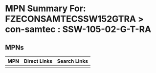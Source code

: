 



# MPN Summary For: FZECONSAMTECSSW152GTRA > con-samtec : SSW-105-02-G-T-RA

## MPNs
  

|MPN|Direct Links|Search Links|
| :--- | :--- | :--- |
||||

